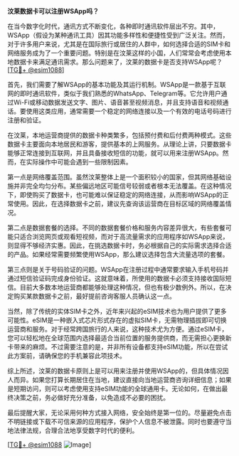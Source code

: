 **汶莱数据卡可以注册WSApp吗？**

在当今数字化时代，通讯方式不断变化，各种即时通讯软件层出不穷。其中，WSApp（假设为某种通讯工具）因其功能多样性和便捷性受到广泛关注。然而，对于许多用户来说，尤其是在国际旅行或居住的人群中，如何选择合适的SIM卡和网络服务成为了一个重要问题。特别是在汶莱这样的小国，人们常常会考虑使用本地数据卡来满足通讯需求。那么问题来了，汶莱的数据卡是否支持WSApp呢？[[TG💪+ @esim1088](https://t.me/s/esim1088)]

首先，我们需要了解WSApp的基本功能及其运行机制。WSApp是一款基于互联网的即时通讯软件，类似于我们熟悉的WhatsApp、Telegram等。它允许用户通过Wi-Fi或移动数据发送文字、图片、语音甚至视频消息，并且支持语音和视频通话。要使用这类应用，通常需要一个稳定的网络连接以及一个有效的电话号码进行注册和验证。

在汶莱，本地运营商提供的数据卡种类繁多，包括预付费和后付费两种模式。这些数据卡主要面向本地居民和游客，提供基本的上网服务。从理论上讲，只要数据卡能够正常连接到互联网，并且具备接收短信的功能，就可以用来注册WSApp。然而，在实际操作中可能会遇到一些限制因素。

第一点是网络覆盖范围。虽然汶莱整体上是一个面积较小的国家，但其网络基础设施并非完全均匀分布。某些偏远地区可能信号较弱或者根本无法覆盖。在这种情况下，即使购买了数据卡，也可能难以保证稳定的网络连接，从而影响WSApp的正常使用。因此，在选择数据卡之前，建议先查询该运营商在目标区域的网络覆盖情况。

第二点是数据套餐的选择。不同的数据套餐价格和服务内容差异很大，有些套餐可能只适合浏览网页或观看短视频，而对于高流量需求的应用程序如WSApp来说，则显得不够经济实惠。因此，在挑选数据卡时，务必根据自己的实际需求选择合适的产品。如果经常需要频繁使用WSApp，那么建议选择包含大流量选项的套餐。

第三点则是关于号码验证的问题。WSApp在注册过程中通常要求输入手机号码并通过短信验证码完成身份验证。这就意味着，所使用的数据卡必须支持接收国际短信。目前大多数本地运营商都能够处理这种情况，但也有极少数例外。所以，在决定购买某款数据卡之前，最好提前咨询客服人员确认这一点。

当然，除了传统的实体SIM卡之外，近年来兴起的eSIM技术也为用户提供了更多可能性。eSIM是一种嵌入式芯片形式存在的虚拟SIM卡，无需物理插拔即可切换运营商和服务。对于经常跨国旅行的人来说，这种技术尤为方便。通过eSIM卡，您可以轻松地在全球范围内选择最适合当前位置的服务提供商，而无需担心更换新卡带来的麻烦。不过需要注意的是，并非所有设备都支持eSIM功能，所以在尝试此方案前，请确保您的手机兼容此项技术。

综上所述，汶莱的数据卡原则上是可以用来注册并使用WSApp的，但具体情况因人而异。如果您打算长期居住在当地，建议直接向当地运营商咨询详细信息；如果是短期访问，则可以考虑使用支持eSIM功能的全球通用卡。无论如何，在做出最终决策之前，务必做好充分准备，以免造成不必要的困扰。

最后提醒大家，无论采用何种方式接入网络，安全始终是第一位的。尽量避免点击不明链接或下载不可信来源的应用程序，保护个人信息不被泄露。同时也要遵守当地法律法规，合理合法地享受数字时代的便利。

[[TG💪+ @esim1088](https://t.me/s/esim1088) ![Image](https://i.postimg.cc/4NQfJmqS/Snipaste-2025-05-13-00-14-12.png)]